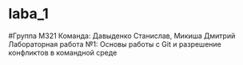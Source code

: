 # laba_1
#Группа М321 Команда: Давыденко Станислав, Микиша Дмитрий Лабораторная работа №1: Основы работы с Git и разрешение конфликтов в командной среде

